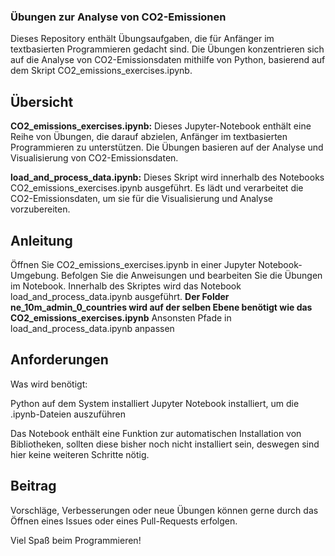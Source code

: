 ### Übungen zur Analyse von CO2-Emissionen

Dieses Repository enthält Übungsaufgaben, die für Anfänger im textbasierten Programmieren gedacht sind. Die Übungen konzentrieren sich auf die Analyse von CO2-Emissionsdaten mithilfe von Python, basierend auf dem Skript CO2_emissions_exercises.ipynb.

## Übersicht

**CO2_emissions_exercises.ipynb:** Dieses Jupyter-Notebook enthält eine Reihe von Übungen, die darauf abzielen, Anfänger im textbasierten Programmieren zu unterstützen. Die Übungen basieren auf der Analyse und Visualisierung von CO2-Emissionsdaten.

**load_and_process_data.ipynb:** Dieses Skript wird innerhalb des Notebooks CO2_emissions_exercises.ipynb ausgeführt. Es lädt und verarbeitet die CO2-Emissionsdaten, um sie für die Visualisierung und Analyse vorzubereiten.


## Anleitung

Öffnen Sie CO2_emissions_exercises.ipynb in einer Jupyter Notebook-Umgebung. Befolgen Sie die Anweisungen und bearbeiten Sie die Übungen im Notebook. Innerhalb des Skriptes wird das Notebook load_and_process_data.ipynb ausgeführt. 
**Der Folder ne_10m_admin_0_countries wird auf der selben Ebene benötigt wie das CO2_emissions_exercises.ipynb** Ansonsten Pfade in load_and_process_data.ipynb anpassen

## Anforderungen

Was wird benötigt:

Python auf dem System installiert
Jupyter Notebook installiert, um die .ipynb-Dateien auszuführen

Das Notebook enthält eine Funktion zur automatischen Installation von Bibliotheken, sollten diese bisher noch nicht installiert sein, deswegen sind hier keine weiteren Schritte nötig.

## Beitrag

Vorschläge, Verbesserungen oder neue Übungen können gerne durch das Öffnen eines Issues oder eines Pull-Requests erfolgen.

Viel Spaß beim Programmieren!
